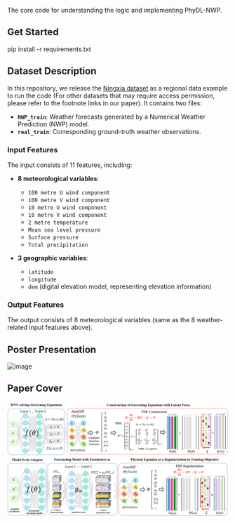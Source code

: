 The core code for understanding the logic and implementing PhyDL-NWP. 

## Get Started
pip install -r requirements.txt

## Dataset Description

In this repository, we release the [Ningxia dataset](https://drive.google.com/drive/folders/1JcFkmSsqMVDcdWwcCAyhL7m-WjI3BJHg?usp=sharing) as a regional data example to run the code (For other datasets that may require access permission, please refer to the footnote links in our paper). It contains two files:

- **`NWP_train`**: Weather forecasts generated by a Numerical Weather Prediction (NWP) model.  
- **`real_train`**: Corresponding ground-truth weather observations.

### Input Features

The input consists of 11 features, including:

- **8 meteorological variables**:
  - `100 metre U wind component`
  - `100 metre V wind component`
  - `10 metre U wind component`
  - `10 metre V wind component`
  - `2 metre temperature`
  - `Mean sea level pressure`
  - `Surface pressure`
  - `Total precipitation`

- **3 geographic variables**:
  - `latitude`
  - `longitude`
  - `dem` (digital elevation model, representing elevation information)

### Output Features

The output consists of 8 meteorological variables (same as the 8 weather-related input features above).

## Poster Presentation
![image](https://github.com/yingtaoluo/PhyDL-NWP/blob/main/KDD2025_Poster.png)

## Paper Cover
![image](https://github.com/yingtaoluo/PhyDL-NWP/blob/main/KDD2025_Cover.jpg)
